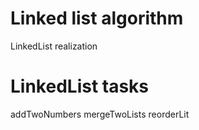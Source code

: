 # Linked list algorithm 
LinkedList realization

# LinkedList tasks
addTwoNumbers
mergeTwoLists
reorderLit